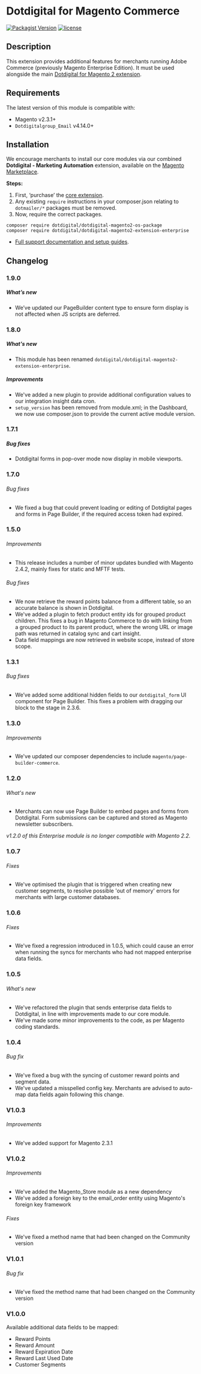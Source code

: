 # Dotdigital for Magento Commerce
[![Packagist Version](https://img.shields.io/packagist/v/dotdigital/dotdigital-magento2-extension-enterprise?color=green&label=stable)](https://github.com/dotmailer/dotmailer-magento2-extension-enterprise/releases)
[![license](https://img.shields.io/github/license/mashape/apistatus.svg)](LICENSE.md)

## Description
This extension provides additional features for merchants running Adobe Commerce (previously Magento Enterprise Edition). It must be used alongside the main [Dotdigital for Magento 2 extension](https://github.com/dotmailer/dotmailer-magento2-extension). 

## Requirements
The latest version of this module is compatible with:
- Magento v2.3.1+
- `Dotdigitalgroup_Email` v4.14.0+

## Installation
We encourage merchants to install our core modules via our combined **Dotdigital - Marketing Automation** extension, available on the [Magento Marketplace](https://marketplace.magento.com/dotdigital-dotdigital-magento2-os-package.html).

**Steps:**
1. First, ‘purchase’ the [core extension](https://marketplace.magento.com/dotdigital-dotdigital-magento2-os-package.html).
2. Any existing `require` instructions in your composer.json relating to `dotmailer/*` packages must be removed.
3. Now, require the correct packages.
```
composer require dotdigital/dotdigital-magento2-os-package
composer require dotdigital/dotdigital-magento2-extension-enterprise
```

- [Full support documentation and setup guides](https://support.dotdigital.com/hc/en-gb/articles/216701227-Enterprise-data-sync-options).

## Changelog

### 1.9.0

##### What’s new

- We’ve updated our PageBuilder content type to ensure form display is not affected when JS scripts are deferred.

### 1.8.0

##### What's new
- This module has been renamed `dotdigital/dotdigital-magento2-extension-enterprise`.

##### Improvements
- We've added a new plugin to provide additional configuration values to our integration insight data cron.
- `setup_version` has been removed from module.xml; in the Dashboard, we now use composer.json to provide the current active module version.

### 1.7.1

##### Bug fixes
- Dotdigital forms in pop-over mode now display in mobile viewports.

### 1.7.0

###### Bug fixes
- We fixed a bug that could prevent loading or editing of Dotdigital pages and forms in Page Builder, if the required access token had expired. 

### 1.5.0

###### Improvements
- This release includes a number of minor updates bundled with Magento 2.4.2, mainly fixes for static and MFTF tests.

###### Bug fixes
- We now retrieve the reward points balance from a different table, so an accurate balance is shown in Dotdigital.
- We've added a plugin to fetch product entity ids for grouped product children. This fixes a bug in Magento Commerce to do with linking from a grouped product to its parent product, where the wrong URL or image path was returned in catalog sync and cart insight.
- Data field mappings are now retrieved in website scope, instead of store scope.

### 1.3.1

###### Bug fixes
- We’ve added some additional hidden fields to our `dotdigital_form` UI component for Page Builder. This fixes a problem with dragging our block to the stage in 2.3.6.

### 1.3.0

###### Improvements
- We've updated our composer dependencies to include `magento/page-builder-commerce`.

### 1.2.0

###### What's new
- Merchants can now use Page Builder to embed pages and forms from Dotdigital. Form submissions can be captured and stored as Magento newsletter subscribers. 

_v1.2.0 of this Enterprise module is no longer compatible with Magento 2.2._

### 1.0.7 

###### Fixes
- We've optimised the plugin that is triggered when creating new customer segments, to resolve possible 'out of memory' errors for merchants with large customer databases.

### 1.0.6

###### Fixes
- We've fixed a regression introduced in 1.0.5, which could cause an error when running the syncs for merchants who had not mapped enterprise data fields.

### 1.0.5

###### What's new
- We've refactored the plugin that sends enterprise data fields to Dotdigital, in line with improvements made to our core module.
- We've made some minor improvements to the code, as per Magento coding standards. 

### 1.0.4

###### Bug fix
- We've fixed a bug with the syncing of customer reward points and segment data.
- We've updated a misspelled config key. Merchants are advised to auto-map data fields again following this change.

### V1.0.3

###### Improvements
- We've added support for Magento 2.3.1

### V1.0.2

###### Improvements
- We've added the Magento_Store module as a new dependency
- We've added a foreign key to the email_order entity using Magento's foreign key framework

###### Fixes
- We've fixed a method name that had been changed on the Community version

### V1.0.1

###### Bug fix
- We've fixed the method name that had been changed on the Community version

### V1.0.0

Available additional data fields to be mapped: 

- Reward Points
- Reward Amount
- Reward Expiration Date 		
- Reward Last Used Date 
- Customer Segments
